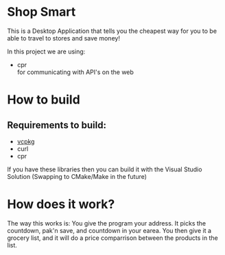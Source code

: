 # Shop Smart
This is a Desktop Application that tells you the cheapest way for you to be able to
travel to stores and save money!

In this project we are using:<br>
-   cpr <br>
for communicating with API's on the web

# How to build

## Requirements to build:
-   [vcpkg](https://vcpkg.io)
-   curl
-   cpr

If you have these libraries then you can build it with the Visual Studio Solution (Swapping to CMake/Make in the future)


# How does it work?
The way this works is:
You give the program your address.
It picks the countdown, pak'n save, and countdown in your earea.
You then give it a grocery list, and it will do a price comparrison between the products in the list.